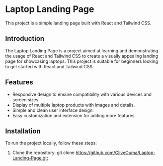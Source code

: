 # Laptop Landing Page

This project is a simple landing page built with React and Tailwind CSS.

## Introduction

The Laptop Landing Page is a project aimed at learning and demonstrating the usage of React and Tailwind CSS to create a visually appealing landing page for showcasing laptops. This project is suitable for beginners looking to get started with React and Tailwind CSS.

## Features

- Responsive design to ensure compatibility with various devices and screen sizes.
- Display of multiple laptop products with images and details.
- Simple and clean user interface design.
- Easy customization and extension for adding more features.

## Installation

To run the project locally, follow these steps:

1. Clone the repository:
   git clone https://github.com/CliveOuma/Laptop-Landing-Page.git
